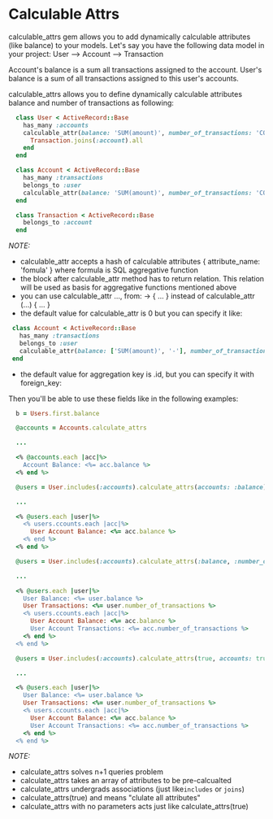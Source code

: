 # Calculable Attrs

calculable_attrs gem allows you to add dynamically calculable attributes (like balance) to your models.
Let's say you have the following data model in your project:
  User -<has many>-> Account -<has many>-> Transaction

Account's balance is a sum all transactions assigned to the account.
User's balance is a sum of all transactions assigned to this user's accounts.

calculable_attrs allows you to define dynamically calculable attributes balance and number of transactions as following:

```ruby
  class User < ActiveRecord::Base
    has_many :accounts
    calculable_attr(balance: 'SUM(amount)', number_of_transactions: 'COUNT(*)', foreign_key: 'accounts.user_id') do
      Transaction.joins(:account).all
    end
  end
```

```ruby
  class Account < ActiveRecord::Base
    has_many :transactions
    belongs_to :user
    calculable_attr(balance: 'SUM(amount)', number_of_transactions: 'COUNT(*)') { Transaction.joins(:account).all }
  end
```

```ruby
  class Transaction < ActiveRecord::Base
    belongs_to :account
  end
```

*NOTE:*
 - calculable_attr accepts a hash of calculable attributes { attribute_name: 'fomula' } where formula is SQL aggregative function
 - the block after calculable_attr method has to return relation. This relation will be used as basis for aggregative functions mentioned above
 - you can use calculable_attr ..., from: -> { ... } instead of calculable_attr (...) { ... }
 - the default value for calculable_attr is 0 but you can specify it like:
 ```ruby
  class Account < ActiveRecord::Base
    has_many :transactions
    belongs_to :user
    calculable_attr(balance: ['SUM(amount)', '-'], number_of_transactions: ['COUNT(*)', nil]) { Transaction.joins(:account).all }
  end
```
 - the default value for aggregation key is <relation>.id, but you can specify it with foreign_key:

Then you'll be able to use these fields like in the following examples:

```ruby
  b = Users.first.balance
```

```ruby
  @accounts = Accounts.calculate_attrs

  ...

  <% @accounts.each |acc|%>
    Account Balance: <%= acc.balance %>
  <% end %>
```


```ruby
  @users = User.includes(:accounts).calculate_attrs(accounts: :balance)

  ...

  <% @users.each |user|%>
    <% users.ccounts.each |acc|%>
      User Account Balance: <%= acc.balance %>
    <% end %>
  <% end %>
```

```ruby
  @users = User.includes(:accounts).calculate_attrs(:balance, :number_of_transactions, accounts: [:balance, :number_of_transactions])

  ...

  <% @users.each |user|%>
    User Balance: <%= user.balance %>
    User Transactions: <%= user.number_of_transactions %>
    <% users.ccounts.each |acc|%>
      User Account Balance: <%= acc.balance %>
      User Account Transactions: <%= acc.number_of_transactions %>
    <% end %>
  <% end %>
```

```ruby
  @users = User.includes(:accounts).calculate_attrs(true, accounts: true)

  ...

  <% @users.each |user|%>
    User Balance: <%= user.balance %>
    User Transactions: <%= user.number_of_transactions %>
    <% users.ccounts.each |acc|%>
      User Account Balance: <%= acc.balance %>
      User Account Transactions: <%= acc.number_of_transactions %>
    <% end %>
  <% end %>
```

*NOTE:*
 - calculate_attrs solves n+1 queries problem
 - calculate_attrs takes an array of attributes to be pre-calcualted
 - calculate_attrs undergrads associations (just like`includes` or `joins`)
 - calculate_attrs(true) and means "clulate all attributes"
 - calculate_attrs with no parameters acts just like calculate_attrs(true)


